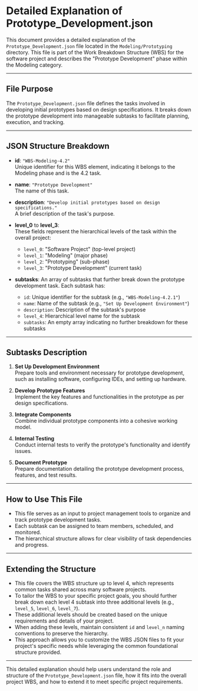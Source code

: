 # Detailed Explanation of Prototype_Development.json

This document provides a detailed explanation of the `Prototype_Development.json` file located in the `Modeling/Prototyping` directory. This file is part of the Work Breakdown Structure (WBS) for the software project and describes the "Prototype Development" phase within the Modeling category.

---

## File Purpose

The `Prototype_Development.json` file defines the tasks involved in developing initial prototypes based on design specifications. It breaks down the prototype development into manageable subtasks to facilitate planning, execution, and tracking.

---

## JSON Structure Breakdown

- **id**: `"WBS-Modeling-4.2"`  
  Unique identifier for this WBS element, indicating it belongs to the Modeling phase and is the 4.2 task.

- **name**: `"Prototype Development"`  
  The name of this task.

- **description**: `"Develop initial prototypes based on design specifications."`  
  A brief description of the task's purpose.

- **level_0** to **level_3**:  
  These fields represent the hierarchical levels of the task within the overall project:  
  - `level_0`: "Software Project" (top-level project)  
  - `level_1`: "Modeling" (major phase)  
  - `level_2`: "Prototyping" (sub-phase)  
  - `level_3`: "Prototype Development" (current task)

- **subtasks**: An array of subtasks that further break down the prototype development task. Each subtask has:  
  - `id`: Unique identifier for the subtask (e.g., `"WBS-Modeling-4.2.1"`)  
  - `name`: Name of the subtask (e.g., `"Set Up Development Environment"`)  
  - `description`: Description of the subtask's purpose  
  - `level_4`: Hierarchical level name for the subtask  
  - `subtasks`: An empty array indicating no further breakdown for these subtasks

---

## Subtasks Description

1. **Set Up Development Environment**  
   Prepare tools and environment necessary for prototype development, such as installing software, configuring IDEs, and setting up hardware.

2. **Develop Prototype Features**  
   Implement the key features and functionalities in the prototype as per design specifications.

3. **Integrate Components**  
   Combine individual prototype components into a cohesive working model.

4. **Internal Testing**  
   Conduct internal tests to verify the prototype's functionality and identify issues.

5. **Document Prototype**  
   Prepare documentation detailing the prototype development process, features, and test results.

---

## How to Use This File

- This file serves as an input to project management tools to organize and track prototype development tasks.
- Each subtask can be assigned to team members, scheduled, and monitored.
- The hierarchical structure allows for clear visibility of task dependencies and progress.

---

## Extending the Structure

- This file covers the WBS structure up to level 4, which represents common tasks shared across many software projects.
- To tailor the WBS to your specific project goals, you should further break down each level 4 subtask into three additional levels (e.g., `level_5`, `level_6`, `level_7`).
- These additional levels should be created based on the unique requirements and details of your project.
- When adding these levels, maintain consistent `id` and `level_n` naming conventions to preserve the hierarchy.
- This approach allows you to customize the WBS JSON files to fit your project's specific needs while leveraging the common foundational structure provided.

---

This detailed explanation should help users understand the role and structure of the `Prototype_Development.json` file, how it fits into the overall project WBS, and how to extend it to meet specific project requirements.
